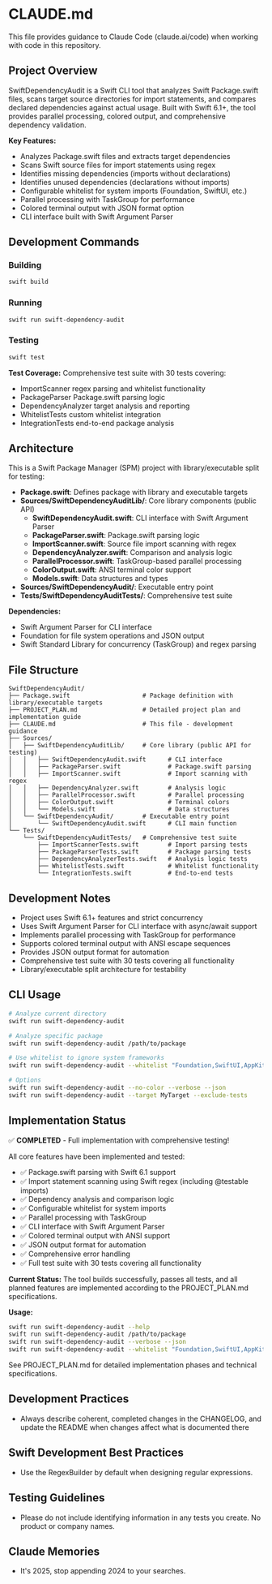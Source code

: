 # CLAUDE.md

This file provides guidance to Claude Code (claude.ai/code) when working with code in this repository.

## Project Overview

SwiftDependencyAudit is a Swift CLI tool that analyzes Swift Package.swift files, scans target source directories for import statements, and compares declared dependencies against actual usage. Built with Swift 6.1+, the tool provides parallel processing, colored output, and comprehensive dependency validation.

**Key Features:**
- Analyzes Package.swift files and extracts target dependencies
- Scans Swift source files for import statements using regex
- Identifies missing dependencies (imports without declarations)
- Identifies unused dependencies (declarations without imports)
- Configurable whitelist for system imports (Foundation, SwiftUI, etc.)
- Parallel processing with TaskGroup for performance
- Colored terminal output with JSON format option
- CLI interface built with Swift Argument Parser

## Development Commands

### Building
```bash
swift build
```

### Running
```bash
swift run swift-dependency-audit
```

### Testing
```bash
swift test
```

**Test Coverage:** Comprehensive test suite with 30 tests covering:
- ImportScanner regex parsing and whitelist functionality
- PackageParser Package.swift parsing logic
- DependencyAnalyzer target analysis and reporting
- WhitelistTests custom whitelist integration
- IntegrationTests end-to-end package analysis

## Architecture

This is a Swift Package Manager (SPM) project with library/executable split for testing:
- **Package.swift**: Defines package with library and executable targets
- **Sources/SwiftDependencyAuditLib/**: Core library components (public API)
  - **SwiftDependencyAudit.swift**: CLI interface with Swift Argument Parser
  - **PackageParser.swift**: Package.swift parsing logic
  - **ImportScanner.swift**: Source file import scanning with regex
  - **DependencyAnalyzer.swift**: Comparison and analysis logic
  - **ParallelProcessor.swift**: TaskGroup-based parallel processing
  - **ColorOutput.swift**: ANSI terminal color support
  - **Models.swift**: Data structures and types
- **Sources/SwiftDependencyAudit/**: Executable entry point
- **Tests/SwiftDependencyAuditTests/**: Comprehensive test suite

**Dependencies:**
- Swift Argument Parser for CLI interface
- Foundation for file system operations and JSON output
- Swift Standard Library for concurrency (TaskGroup) and regex parsing

## File Structure

```
SwiftDependencyAudit/
├── Package.swift                    # Package definition with library/executable targets
├── PROJECT_PLAN.md                  # Detailed project plan and implementation guide
├── CLAUDE.md                        # This file - development guidance
├── Sources/
│   ├── SwiftDependencyAuditLib/     # Core library (public API for testing)
│   │   ├── SwiftDependencyAudit.swift      # CLI interface
│   │   ├── PackageParser.swift             # Package.swift parsing
│   │   ├── ImportScanner.swift             # Import scanning with regex
│   │   ├── DependencyAnalyzer.swift        # Analysis logic
│   │   ├── ParallelProcessor.swift         # Parallel processing
│   │   ├── ColorOutput.swift               # Terminal colors
│   │   └── Models.swift                    # Data structures
│   └── SwiftDependencyAudit/        # Executable entry point
│       └── SwiftDependencyAudit.swift      # CLI main function
└── Tests/
    └── SwiftDependencyAuditTests/   # Comprehensive test suite
        ├── ImportScannerTests.swift        # Import parsing tests
        ├── PackageParserTests.swift        # Package parsing tests
        ├── DependencyAnalyzerTests.swift   # Analysis logic tests
        ├── WhitelistTests.swift            # Whitelist functionality
        └── IntegrationTests.swift          # End-to-end tests
```

## Development Notes

- Project uses Swift 6.1+ features and strict concurrency
- Uses Swift Argument Parser for CLI interface with async/await support
- Implements parallel processing with TaskGroup for performance
- Supports colored terminal output with ANSI escape sequences
- Provides JSON output format for automation
- Comprehensive test suite with 30 tests covering all functionality
- Library/executable split architecture for testability

## CLI Usage

```bash
# Analyze current directory
swift run swift-dependency-audit

# Analyze specific package
swift run swift-dependency-audit /path/to/package

# Use whitelist to ignore system frameworks
swift run swift-dependency-audit --whitelist "Foundation,SwiftUI,AppKit,UIKit"

# Options
swift run swift-dependency-audit --no-color --verbose --json
swift run swift-dependency-audit --target MyTarget --exclude-tests
```

## Implementation Status

✅ **COMPLETED** - Full implementation with comprehensive testing!

All core features have been implemented and tested:
- ✅ Package.swift parsing with Swift 6.1 support
- ✅ Import statement scanning using Swift regex (including @testable imports)
- ✅ Dependency analysis and comparison logic
- ✅ Configurable whitelist for system imports
- ✅ Parallel processing with TaskGroup
- ✅ CLI interface with Swift Argument Parser
- ✅ Colored terminal output with ANSI support
- ✅ JSON output format for automation
- ✅ Comprehensive error handling
- ✅ Full test suite with 30 tests covering all functionality

**Current Status:** The tool builds successfully, passes all tests, and all planned features are implemented according to the PROJECT_PLAN.md specifications.

**Usage:** 
```bash
swift run swift-dependency-audit --help
swift run swift-dependency-audit /path/to/package
swift run swift-dependency-audit --verbose --json
swift run swift-dependency-audit --whitelist "Foundation,SwiftUI,AppKit"
```

See PROJECT_PLAN.md for detailed implementation phases and technical specifications.

## Development Practices

- Always describe coherent, completed changes in the CHANGELOG, and update the README when changes affect what is documented there

## Swift Development Best Practices

- Use the RegexBuilder by default when designing regular expressions.

## Testing Guidelines

- Please do not include identifying information in any tests you create. No product or company names.

## Claude Memories

- It's 2025, stop appending 2024 to your searches.